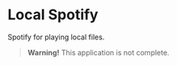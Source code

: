 # Local Spotify

Spotify for playing local files.

> **Warning!** This application is not complete.
